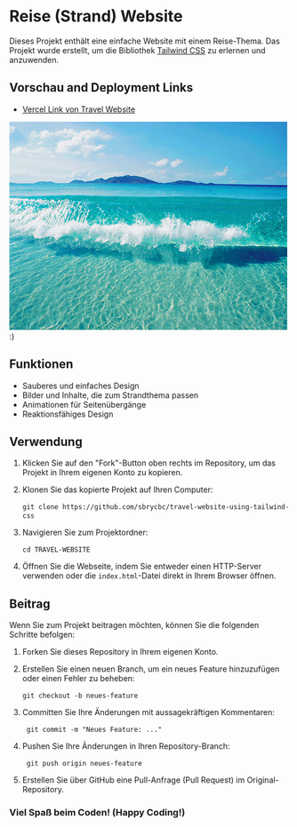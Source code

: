 # Reise (Strand) Website

Dieses Projekt enthält eine einfache Website mit einem Reise-Thema. Das Projekt wurde erstellt, um die Bibliothek [Tailwind CSS](https://tailwindcss.com/) zu erlernen und anzuwenden.

## Vorschau and Deployment Links


- [Vercel Link von Travel Website](https://travel-website-using-tailwind-css.vercel.app/)



![Alt Text](./src/assets/video/strand.gif) :)


## Funktionen

- Sauberes und einfaches Design
- Bilder und Inhalte, die zum Strandthema passen
- Animationen für Seitenübergänge
- Reaktionsfähiges Design

## Verwendung

1. Klicken Sie auf den "Fork"-Button oben rechts im Repository, um das Projekt in Ihrem eigenen Konto zu kopieren.

2. Klonen Sie das kopierte Projekt auf Ihren Computer:

       git clone https://github.com/sbrycbc/travel-website-using-tailwind-css


3. Navigieren Sie zum Projektordner:

       cd TRAVEL-WEBSITE


4. Öffnen Sie die Webseite, indem Sie entweder einen HTTP-Server verwenden oder die `index.html`-Datei direkt in Ihrem Browser öffnen.


## Beitrag

Wenn Sie zum Projekt beitragen möchten, können Sie die folgenden Schritte befolgen:

1. Forken Sie dieses Repository in Ihrem eigenen Konto.

2. Erstellen Sie einen neuen Branch, um ein neues Feature hinzuzufügen oder einen Fehler zu beheben:

       git checkout -b neues-feature

3. Committen Sie Ihre Änderungen mit aussagekräftigen Kommentaren:

        git commit -m "Neues Feature: ..."


4. Pushen Sie Ihre Änderungen in Ihren Repository-Branch:

        git push origin neues-feature


5. Erstellen Sie über GitHub eine Pull-Anfrage (Pull Request) im Original-Repository.


### Viel Spaß beim Coden! (Happy Coding!)










